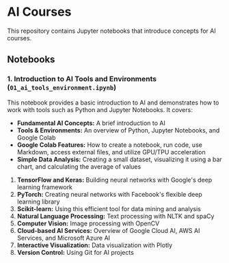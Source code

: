 # AI Courses

This repository contains Jupyter notebooks that introduce concepts for AI courses.

## Notebooks

### 1. Introduction to AI Tools and Environments (`01_ai_tools_environment.ipynb`)

This notebook provides a basic introduction to AI and demonstrates how to work with tools such as Python and Jupyter Notebooks. It covers:

- **Fundamental AI Concepts:** A brief introduction to AI
- **Tools & Environments:** An overview of Python, Jupyter Notebooks, and Google Colab
- **Google Colab Features:** How to create a notebook, run code, use Markdown, access external files, and utilize GPU/TPU acceleration
- **Simple Data Analysis:** Creating a small dataset, visualizing it using a bar chart, and calculating the average of values
1. **TensorFlow and Keras:** Building neural networks with Google's deep learning framework
2. **PyTorch:** Creating neural networks with Facebook's flexible deep learning library
3. **Scikit-learn:** Using this efficient tool for data mining and analysis
4. **Natural Language Processing:** Text processing with NLTK and spaCy
5. **Computer Vision:** Image processing with OpenCV
6. **Cloud-based AI Services:** Overview of Google Cloud AI, AWS AI Services, and Microsoft Azure AI
9. **Interactive Visualization:** Data visualization with Plotly
10. **Version Control:** Using Git for AI projects

